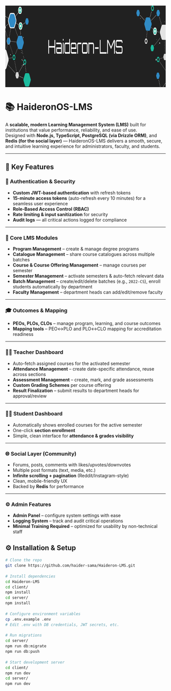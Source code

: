 <p align="center">
  <img src="https://github.com/haider-sama/Haideron-LMS/blob/master/devlog/github_banner.png" alt="Banner" width="1024" height="256">
</p>

# 📚 HaideronOS-LMS

A **scalable, modern Learning Management System (LMS)** built for institutions that value performance, reliability, and ease of use.  
Designed with **Node.js, TypeScript, PostgreSQL (via Drizzle ORM)**, and **Redis (for the social layer)** — HaideronOS-LMS delivers a smooth, secure, and intuitive learning experience for administrators, faculty, and students.

---

## 🚀 Key Features

### 🔑 Authentication & Security
- **Custom JWT-based authentication** with refresh tokens  
- **15-minute access tokens** (auto-refresh every 10 minutes) for a seamless user experience  
- **Role-Based Access Control (RBAC)**  
- **Rate limiting & input sanitization** for security  
- **Audit logs** — all critical actions logged for compliance  

---

### 🏫 Core LMS Modules
- **Program Management** – create & manage degree programs  
- **Catalogue Management** – share course catalogues across multiple batches  
- **Course & Course Offering Management** – manage courses per semester  
- **Semester Management** – activate semesters & auto-fetch relevant data  
- **Batch Management** – create/edit/delete batches (e.g., `2022-CS`), enroll students automatically by department  
- **Faculty Management** – department heads can add/edit/remove faculty  

---

### 🎓 Outcomes & Mapping
- **PEOs, PLOs, CLOs** – manage program, learning, and course outcomes  
- **Mapping tools** – PEO↔PLO and PLO↔CLO mapping for accreditation readiness  

---

### 👩‍🏫 Teacher Dashboard
- Auto-fetch assigned courses for the activated semester  
- **Attendance Management** – create date-specific attendance, reuse across sections  
- **Assessment Management** – create, mark, and grade assessments  
- **Custom Grading Schemes** per course offering  
- **Result Finalization** – submit results to department heads for approval/review  

---

### 👨‍🎓 Student Dashboard
- Automatically shows enrolled courses for the active semester  
- One-click **section enrollment**  
- Simple, clean interface for **attendance & grades visibility**  

---

### 🌐 Social Layer (Community)
- Forums, posts, comments with likes/upvotes/downvotes  
- Multiple post formats (text, media, etc.)  
- **Infinite scrolling + pagination** (Reddit/Instagram-style)  
- Clean, mobile-friendly UX  
- Backed by **Redis** for performance  

---

### ⚙️ Admin Features
- **Admin Panel** – configure system settings with ease  
- **Logging System** – track and audit critical operations  
- **Minimal Training Required** – optimized for usability by non-technical staff  


## ⚙️ Installation & Setup

```bash
# Clone the repo
git clone https://github.com/haider-sama/Haideron-LMS.git

# Install dependencies
cd Haideron-LMS
cd client/
npm install
cd server/
npm install

# Configure environment variables
cp .env.example .env
# Edit .env with DB credentials, JWT secrets, etc.

# Run migrations
cd server/
npm run db:migrate
npm run db:push

# Start development server
cd client/
npm run dev
cd server/
npm run dev
